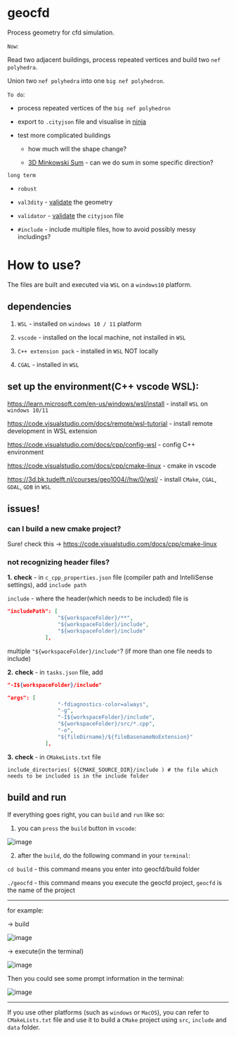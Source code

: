 # geocfd

Process geometry for cfd simulation.

`Now`:

Read two adjacent buildings, process repeated vertices and build two `nef polyhedra`.

Union two `nef polyhedra` into one `big nef polyhedron`.

`To do`:

- process repeated vertices of the `big nef polyhedron`

- export to `.cityjson` file and visualise in [ninja](https://ninja.cityjson.org/)

- test more complicated buildings 

  - how much will the shape change?
  
  - [3D Minkowski Sum](https://doc.cgal.org/latest/Minkowski_sum_3/index.html#Chapter_3D_Minkowski_Sum_of_Polyhedra) - can we do sum in some specific direction?
 
 `long term`
 
  - `robust`
  
  - `val3dity`  - [validate](http://geovalidation.bk.tudelft.nl/val3dity/) the geometry
  
  - `validator` - [validate](https://validator.cityjson.org/) the `cityjson` file
  
  - `#include` - include multiple files, how to avoid possibly messy includings?

# How to use?

The files are built and executed via `WSL` on a `windows10` platform.

## dependencies

1. `WSL` - installed on `windows 10 / 11` platform

2. `vscode` - installed on the local machine, not installed in `WSL`

3. `C++ extension pack` - installed in `WSL` NOT locally

4. `CGAL` - installed in `WSL`

## set up the environment(C++ vscode WSL):

https://learn.microsoft.com/en-us/windows/wsl/install - install `WSL` on `windows 10/11`

https://code.visualstudio.com/docs/remote/wsl-tutorial - install remote development in WSL extension

https://code.visualstudio.com/docs/cpp/config-wsl - config C++ environment

https://code.visualstudio.com/docs/cpp/cmake-linux - cmake in vscode

https://3d.bk.tudelft.nl/courses/geo1004//hw/0/wsl/ - install `CMake`, `CGAL`, `GDAL`, `GDB` in `WSL`

## issues!

### can I build a new cmake project?

Sure! check this -> https://code.visualstudio.com/docs/cpp/cmake-linux

### not recognizing header files?

**1.** **check** - in `c_cpp_properties.json` file (compiler path and IntelliSense settings), add `include path`

`include` - where the header(which needs to be included) file is

```json
"includePath": [
                "${workspaceFolder}/**",
                "${workspaceFolder}/include",
                "${workspaceFolder}/include"
            ],
```

multiple `"${workspaceFolder}/include"`? (if more than one file needs to include)

**2.** **check** - in `tasks.json` file, add 

```json
"-I${workspaceFolder}/include"
```

```json
"args": [
                "-fdiagnostics-color=always",
                "-g",
                "-I${workspaceFolder}/include",
                "${workspaceFolder}/src/*.cpp",
                "-o",
                "${fileDirname}/${fileBasenameNoExtension}"
            ],
```

**3.** **check** - in `CMakeLists.txt` file

`include_directories( ${CMAKE_SOURCE_DIR}/include ) # the file which needs to be included is in the include folder`

## build and run

If everything goes right, you can `build` and `run` like so:

1. you can `press` the `build` button in `vscode`:

![image](https://user-images.githubusercontent.com/72781910/191454706-5be07145-3276-4488-bd7f-f9d08c954427.png)

2. after the `build`, do the following command in your `terminal`:

`cd build` - this command means you enter into geocfd/build folder

`./geocfd` - this command means you execute the geocfd project, `geocfd` is the name of the project

------------------------------------------------------------------------------------------------------------------------------------------------------------

for example:

-> build

![image](https://user-images.githubusercontent.com/72781910/191267077-34bac47c-954f-4e0e-9397-194cae06594c.png)

-> execute(in the terminal)

![image](https://user-images.githubusercontent.com/72781910/191267218-2a77ef4e-a575-4288-9ce4-69a2f412709d.png)

Then you could see some prompt information in the terminal:

![image](https://user-images.githubusercontent.com/72781910/191267583-f2908ce0-d295-4285-8e01-ae2ef9864346.png)

-------------------------------------------------------------------------------------------------------------------------------------------------------------
If you use other platforms (such as `windows` or `MacOS`), you can refer to `CMakeLists.txt` file and use it to build a `CMake` project using `src`, `include` and `data` folder.


